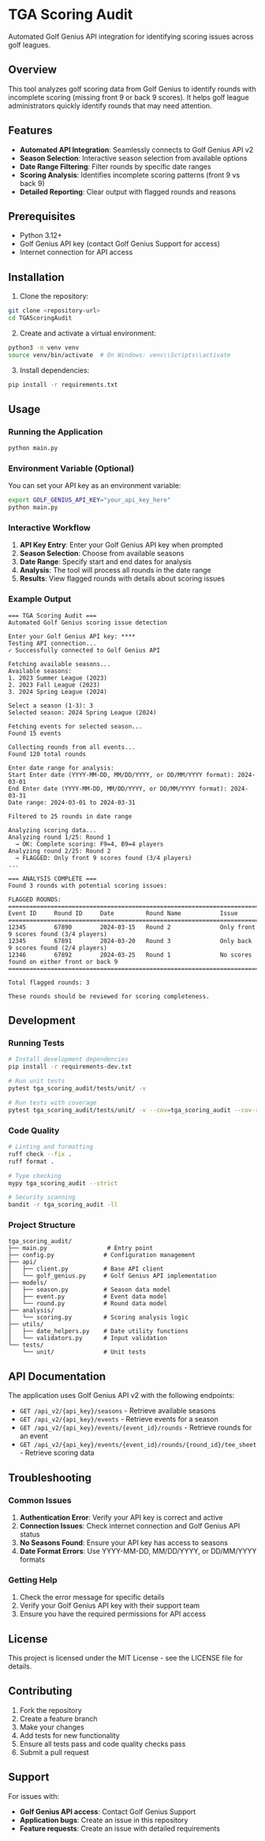 # TGA Scoring Audit

Automated Golf Genius API integration for identifying scoring issues across golf leagues.

## Overview

This tool analyzes golf scoring data from Golf Genius to identify rounds with incomplete scoring (missing front 9 or back 9 scores). It helps golf league administrators quickly identify rounds that may need attention.

## Features

- **Automated API Integration**: Seamlessly connects to Golf Genius API v2
- **Season Selection**: Interactive season selection from available options
- **Date Range Filtering**: Filter rounds by specific date ranges
- **Scoring Analysis**: Identifies incomplete scoring patterns (front 9 vs back 9)
- **Detailed Reporting**: Clear output with flagged rounds and reasons

## Prerequisites

- Python 3.12+
- Golf Genius API key (contact Golf Genius Support for access)
- Internet connection for API access

## Installation

1. Clone the repository:
```bash
git clone <repository-url>
cd TGAScoringAudit
```

2. Create and activate a virtual environment:
```bash
python3 -m venv venv
source venv/bin/activate  # On Windows: venv\\Scripts\\activate
```

3. Install dependencies:
```bash
pip install -r requirements.txt
```

## Usage

### Running the Application

```bash
python main.py
```

### Environment Variable (Optional)

You can set your API key as an environment variable:
```bash
export GOLF_GENIUS_API_KEY="your_api_key_here"
python main.py
```

### Interactive Workflow

1. **API Key Entry**: Enter your Golf Genius API key when prompted
2. **Season Selection**: Choose from available seasons
3. **Date Range**: Specify start and end dates for analysis
4. **Analysis**: The tool will process all rounds in the date range
5. **Results**: View flagged rounds with details about scoring issues

### Example Output

```
=== TGA Scoring Audit ===
Automated Golf Genius scoring issue detection

Enter your Golf Genius API key: ****
Testing API connection...
✓ Successfully connected to Golf Genius API

Fetching available seasons...
Available seasons:
1. 2023 Summer League (2023)
2. 2023 Fall League (2023)
3. 2024 Spring League (2024)

Select a season (1-3): 3
Selected season: 2024 Spring League (2024)

Fetching events for selected season...
Found 15 events

Collecting rounds from all events...
Found 120 total rounds

Enter date range for analysis:
Start Enter date (YYYY-MM-DD, MM/DD/YYYY, or DD/MM/YYYY format): 2024-03-01
End Enter date (YYYY-MM-DD, MM/DD/YYYY, or DD/MM/YYYY format): 2024-03-31
Date range: 2024-03-01 to 2024-03-31

Filtered to 25 rounds in date range

Analyzing scoring data...
Analyzing round 1/25: Round 1
  → OK: Complete scoring: F9=4, B9=4 players
Analyzing round 2/25: Round 2
  → FLAGGED: Only front 9 scores found (3/4 players)
...

=== ANALYSIS COMPLETE ===
Found 3 rounds with potential scoring issues:

FLAGGED ROUNDS:
================================================================================
Event ID     Round ID     Date         Round Name           Issue
================================================================================
12345        67890        2024-03-15   Round 2              Only front 9 scores found (3/4 players)
12345        67891        2024-03-20   Round 3              Only back 9 scores found (2/4 players)
12346        67892        2024-03-25   Round 1              No scores found on either front or back 9
================================================================================

Total flagged rounds: 3

These rounds should be reviewed for scoring completeness.
```

## Development

### Running Tests

```bash
# Install development dependencies
pip install -r requirements-dev.txt

# Run unit tests
pytest tga_scoring_audit/tests/unit/ -v

# Run tests with coverage
pytest tga_scoring_audit/tests/unit/ -v --cov=tga_scoring_audit --cov-report=html
```

### Code Quality

```bash
# Linting and formatting
ruff check --fix .
ruff format .

# Type checking
mypy tga_scoring_audit --strict

# Security scanning
bandit -r tga_scoring_audit -ll
```

### Project Structure

```
tga_scoring_audit/
├── main.py                 # Entry point
├── config.py              # Configuration management
├── api/
│   ├── client.py          # Base API client
│   └── golf_genius.py     # Golf Genius API implementation
├── models/
│   ├── season.py          # Season data model
│   ├── event.py           # Event data model
│   └── round.py           # Round data model
├── analysis/
│   └── scoring.py         # Scoring analysis logic
├── utils/
│   ├── date_helpers.py    # Date utility functions
│   └── validators.py      # Input validation
└── tests/
    └── unit/              # Unit tests
```

## API Documentation

The application uses Golf Genius API v2 with the following endpoints:

- `GET /api_v2/{api_key}/seasons` - Retrieve available seasons
- `GET /api_v2/{api_key}/events` - Retrieve events for a season
- `GET /api_v2/{api_key}/events/{event_id}/rounds` - Retrieve rounds for an event
- `GET /api_v2/{api_key}/events/{event_id}/rounds/{round_id}/tee_sheet` - Retrieve scoring data

## Troubleshooting

### Common Issues

1. **Authentication Error**: Verify your API key is correct and active
2. **Connection Issues**: Check internet connection and Golf Genius API status
3. **No Seasons Found**: Ensure your API key has access to seasons
4. **Date Format Errors**: Use YYYY-MM-DD, MM/DD/YYYY, or DD/MM/YYYY formats

### Getting Help

1. Check the error message for specific details
2. Verify your Golf Genius API key with their support team
3. Ensure you have the required permissions for API access

## License

This project is licensed under the MIT License - see the LICENSE file for details.

## Contributing

1. Fork the repository
2. Create a feature branch
3. Make your changes
4. Add tests for new functionality
5. Ensure all tests pass and code quality checks pass
6. Submit a pull request

## Support

For issues with:
- **Golf Genius API access**: Contact Golf Genius Support
- **Application bugs**: Create an issue in this repository
- **Feature requests**: Create an issue with detailed requirements